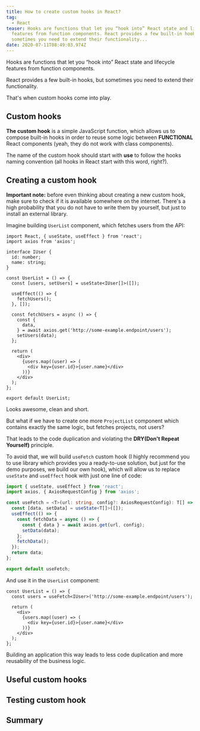 ```yaml
---
title: How to create custom hooks in React?
tag:
  - React
teaser: Hooks are functions that let you “hook into” React state and lifecycle
  features from function components. React provides a few built-in hooks, but
  sometimes you need to extend their functionality...
date: 2020-07-11T08:49:03.974Z
---
```

Hooks are functions that let you “hook into” React state and lifecycle features from function components. 

React provides a few built-in hooks, but sometimes you need to extend their functionality. 

That's when custom hooks come into play.

## Custom hooks

**The custom hook** is a simple JavaScript function, which allows us to compose built-in hooks in order to reuse some logic between **FUNCTIONAL** React components (yeah, they do not work with class components).

The name of the custom hook should start with **use** to follow the hooks naming convention (all hooks in React start with this word, right?).

## Creating a custom hook

**Important note:** before even thinking about creating a new custom hook, make sure to check if it is available somewhere on the internet. There's a high probability that you do not have to write them by yourself, but just to install an external library.

Imagine building `UserList` component, which fetches users from the API:

```tsx
import React, { useState, useEffect } from 'react';
import axios from 'axios';

interface IUser {
  id: number;
  name: string;
}

const UserList = () => {
  const [users, setUsers] = useState<IUser[]>([]);

  useEffect(() => {
    fetchUsers();
  }, []);

  const fetchUsers = async () => {
    const {
      data,
    } = await axios.get('http://some-example.endpoint/users');
    setUsers(data);
  };

  return (
    <div>
      {users.map((user) => (
        <div key={user.id}>{user.name}</div>
      ))}
    </div>
  );
};

export default UserList;
```

Looks awesome, clean and short. 

But what if we have to create one more `ProjectList` component which contains exactly the same logic, but fetches projects, not users? 

That leads to the code duplication and violating the **DRY(Don't Repeat Yourself)** principle.

To avoid that, we will build `useFetch` custom hook (I highly recommend you to use library which provides you a ready-to-use solution, but just for the demo purposes, we build our own hook), which will allow us to replace `useState` and `useEffect` hook with just one line of code:

```typescript
import { useState, useEffect } from 'react';
import axios, { AxiosRequestConfig } from 'axios';

const useFetch = <T>(url: string, config?: AxiosRequestConfig): T[] => {
  const [data, setData] = useState<T[]>([]);
  useEffect(() => {
    const fetchData = async () => {
      const { data } = await axios.get(url, config);
      setData(data);
    };
    fetchData();
  });
  return data;
};

export default useFetch;
```

And use it in the `UserList` component:

```tsx
const UserList = () => {
  const users = useFetch<IUser>('http://some-example.endpoint/users');

  return (
    <div>
      {users.map((user) => (
        <div key={user.id}>{user.name}</div>
      ))}
    </div>
  );
};
```

Building an application this way leads to less code duplication and more reusability of the business logic.

## Useful custom hooks

## Testing custom hook

## Summary